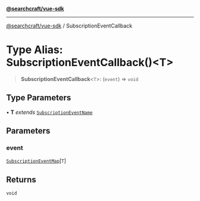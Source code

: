 [**@searchcraft/vue-sdk**](/reference/sdk/js-vue/README.md)

***

[@searchcraft/vue-sdk](/reference/sdk/js-vue/globals.md) / SubscriptionEventCallback

# Type Alias: SubscriptionEventCallback()\<T\>

> **SubscriptionEventCallback**\<`T`\>: (`event`) => `void`

## Type Parameters

• **T** *extends* [`SubscriptionEventName`](/reference/sdk/js-vue/type-aliases/SubscriptionEventName.md)

## Parameters

### event

[`SubscriptionEventMap`](/reference/sdk/js-vue/interfaces/SubscriptionEventMap.md)\[`T`\]

## Returns

`void`
